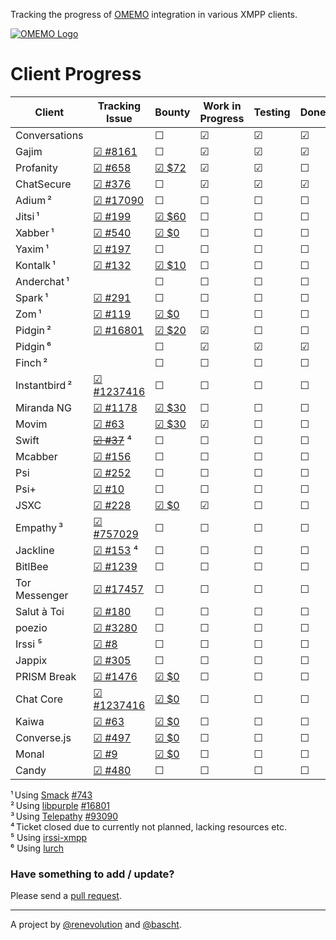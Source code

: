 Tracking the progress of [OMEMO](https://conversations.im/omemo/)
integration in various XMPP clients.

[![OMEMO Logo](./images/omemo_logo.png)](https://omemo.top)

# Client Progress

| **Client**  | Tracking Issue | Bounty | Work in Progress | Testing | Done |
|-------------|----------------|--------|------------------|---------|------|
| Conversations | | ☐ | ☑ | ☑ | ☑ |
| Gajim | [☑ #8161](https://dev.gajim.org/gajim/gajim/issues/8161) | ☐ | ☑ | ☑ | ☑ |
| Profanity | [☑ #658](https://github.com/boothj5/profanity/issues/658) | [☑ $72](https://www.bountysource.com/issues/27781988-omemo-support) | ☑ | ☑ | ☐ |
| ChatSecure | [☑ #376](https://github.com/ChatSecure/ChatSecure-iOS/issues/376) | ☐ | ☑ | ☑ | ☑ |
| Adium ² | [☑ #17090](https://trac.adium.im/ticket/17090) | ☐ | ☐ | ☐ | ☐ |
| Jitsi ¹ | [☑ #199](https://github.com/jitsi/jitsi/issues/199) | [☑ $60](https://www.bountysource.com/issues/29398390-support-for-omemo) | ☐ | ☐ | ☐ |
| Xabber ¹ | [☑ #540](https://github.com/redsolution/xabber-android/issues/540) | [☑ $0](https://www.bountysource.com/issues/26498485-add-support-for-omemo-encyrption) | ☐ | ☐ | ☐ |
| Yaxim ¹ | [☑ #197](https://github.com/pfleidi/yaxim/issues/197) | ☐ | ☐ | ☐ | ☐ |
| Kontalk ¹ | [☑ #132](https://github.com/kontalk/androidclient/issues/132) | [☑ $10](https://www.bountysource.com/issues/18980767-pfs-otr-omemo-encryption) | ☐ | ☐ | ☐ |
| Anderchat ¹ | | ☐ | ☐ | ☐ | ☐ |
| Spark ¹ | [☑ #291](https://github.com/igniterealtime/Spark/issues/291) | ☐ | ☐ | ☐ | ☐ |
| Zom ¹ | [☑ #119](https://github.com/zom/Zom-Android/issues/119) | [☑ $0](https://www.bountysource.com/issues/36057445-implement-omemo-axolotl) | ☐ | ☐ | ☐ |
| Pidgin ² | [☑ #16801](https://developer.pidgin.im/ticket/16801) | [☑ $20](https://www.bountysource.com/issues/28287404-add-omemo-encryption-support-to-xmpp/backers) | ☑ | ☐ | ☐ |
| Pidgin ⁶ | | ☐ | ☑ | ☑ | ☑ |
| Finch ² | | ☐ | ☐ | ☐ | ☐ |
| Instantbird ² | [☑ #1237416](https://bugzilla.mozilla.org/show_bug.cgi?id=1237416) | ☐ | ☐ | ☐ | ☐ |
| Miranda NG | [☑ #1178](http://trac.miranda-ng.org/ticket/1178) | [☑ $30](https://www.bountysource.com/issues/32298989-support-for-omemo-encryption) | ☐ | ☐ | ☐ |
| Movim | [☑ #63](https://github.com/movim/movim/issues/63) | [☑ $30](https://www.bountysource.com/issues/27538550-add-omemo-encryption) | ☑ | ☐ | ☐ |
| Swift | ~~[☑ #37](https://github.com/swift/swift/issues/37)~~ ⁴  | ☐ | ☐ | ☐ | ☐ |
| Mcabber | [☑ #156](https://bitbucket.org/McKael/mcabber-crew/issues/156/omemo-support) | ☐ | ☐ | ☐ | ☐ |
| Psi | [☑ #252](https://github.com/psi-im/psi/issues/252) | ☐ | ☐ | ☐ | ☐ |
| Psi+ | [☑ #10](https://github.com/psi-plus/plugins/issues/10) | ☐ | ☐ | ☐ | ☐ |
| JSXC | [☑ #228](https://github.com/jsxc/jsxc/issues/228) | [☑ $0](https://www.bountysource.com/issues/27207998-feature-request-for-omemo) | ☑ | ☐ | ☐ |
| Empathy ³ | [☑ #757029](https://bugzilla.gnome.org/show_bug.cgi?id=757029) | ☐ | ☐ | ☐ | ☐ |
| Jackline | [☑ #153](https://github.com/hannesm/jackline/issues/153) ⁴ | ☐ | ☐ | ☐ | ☐ |
| BitlBee | [☑ #1239](https://bugs.bitlbee.org/ticket/1239) | ☐ | ☐ | ☐ | ☐ |
| Tor Messenger | [☑ #17457](https://trac.torproject.org/projects/tor/ticket/17457) | ☐ | ☐ | ☐ | ☐ |
| Salut à Toi | [☑ #180](https://bugs.goffi.org/show_bug.cgi?id=180) | ☐ | ☐ | ☐ | ☐ |
| poezio | [☑ #3280](https://dev.louiz.org/issues/3280) | ☐ | ☐ | ☐ | ☐ |
| Irssi ⁵ | [☑ #8](https://github.com/cdidier/irssi-xmpp/issues/8) | ☐ | ☐ | ☐ | ☐ |
| Jappix | [☑ #305](https://github.com/jappix/jappix/issues/305) | ☐ | ☐ | ☐ | ☐ |
| PRISM Break | [☑ #1476](https://github.com/nylira/prism-break/issues/1476) | [☑ $0](https://www.bountysource.com/issues/29726757-add-omemo-to-protocols-omemo) | ☐ | ☐ | ☐ |
| Chat Core | [☑ #1237416](https://bugzilla.mozilla.org/show_bug.cgi?id=1237416) | [☑ $0](https://www.bountysource.com/issues/29687088-implement-omemo-multi-end-message-and-object-encryption) | ☐ | ☐ | ☐ |
| Kaiwa | [☑ #63](https://github.com/digicoop/kaiwa/issues/63) | [☑ $0](https://www.bountysource.com/issues/27208012-feature-request-for-omemo) | ☐ | ☐ | ☐ |
| Converse.js | [☑ #497](https://github.com/jcbrand/converse.js/issues/497) | [☑ $0](https://www.bountysource.com/issues/27208020-xep-xxxx-omemo-encryption) | ☐ | ☐ | ☐ |
| Monal | [☑ #9](https://github.com/anurodhp/Monal/issues/9) | [☑ $0](https://www.bountysource.com/issues/30757290-xep-xxxx-omemo-encryption) | ☐ | ☐ | ☐ |
| Candy | [☑ #480](https://github.com/candy-chat/candy/issues/480) | ☐ | ☐ | ☐ | ☐ |

¹ Using [Smack](https://igniterealtime.org/projects/smack/index.jsp) [#743](https://issues.igniterealtime.org/browse/SMACK-743)<br/>
² Using [libpurple](https://developer.pidgin.im/wiki/WhatIsLibpurple) [#16801](https://developer.pidgin.im/ticket/16801)<br/>
³ Using [Telepathy](https://telepathy.freedesktop.org/) [#93090](https://bugs.freedesktop.org/show_bug.cgi?id=93090)<br/>
⁴ Ticket closed due to currently not planned, lacking resources etc.<br/>
⁵ Using [irssi-xmpp](https://github.com/cdidier/irssi-xmpp)<br/>
⁶ Using [lurch](https://github.com/gkdr/lurch)

### Have something to add / update?

Please send a [pull request](https://github.com/bascht/omemo-top).

---

A project by [@renevolution](https://github.com/renevolution)
and [@bascht](https://github.com/bascht).
